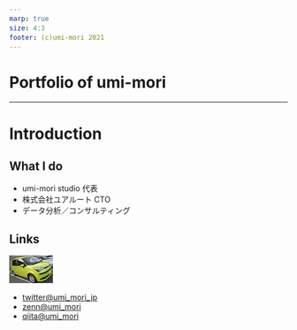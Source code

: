 ```yaml
---
marp: true
size: 4:3
footer: (c)umi-mori 2021
---
```


# Portfolio of umi-mori

<!-- _backgroudColor: skyblue -->
<!-- _color: #EEF9FF -->

---
# Introduction

## What I do

- umi-mori studio 代表
- 株式会社ユアルート CTO
- データ分析／コンサルティング

## Links

![bg right:30%](./sample.png)

<!-- header: Portfolio of umi-mori -->
<!-- paginate: true -->

- [twitter@umi_mori_jp](https://twitter.com/umi_mori_jp)
- [zenn@umi_mori](https://zenn.dev/umi_mori)
- [qiita@umi_mori](https://qiita.com/umi_mori)
